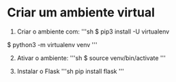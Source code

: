 # Criar um ambiente virtual 

1. Criar o ambiente com:
'''sh
$ pip3 install -U virtualenv

$ python3 -m virtualenv venv
'''

2. Ativar o ambiente:
'''sh
$ source venv/bin/activate
'''

3. Instalar o Flask
'''sh
pip install flask
'''

